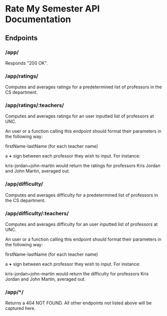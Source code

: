 # Rate My Semester API Documentation

## Endpoints

### /app/

Responds "200 OK".

### /app/ratings/

Computes and averages ratings for a predetermined list of professors in the CS department.

### /app/ratings/:teachers/

Computes and averages ratings for an user inputted list of professors at UNC.

An user or a function calling this endpoint should format their parameters in the following way: 

firstName-lastName (for each teacher name)

a **+** sign between each professor they wish to input. For instance:

kris-jordan+john-martin would return the ratings for professors Kris Jordan and John Martin, averaged out.

### /app/difficulty/

Computes and averages difficulty for a predetermined list of professors in the CS department.

### /app/difficulty/:teachers/

Computes and averages difficulty for an user inputted list of professors at UNC.

An user or a function calling this endpoint should format their parameters in the following way: 

firstName-lastName (for each teacher name)

a **+** sign between each professor they wish to input. For instance:

kris-jordan+john-martin would return the difficulty for professors Kris Jordan and John Martin, averaged out.

### /app/*/

Returns a 404 NOT FOUND. All other endpoints not listed above will be captured here. 
